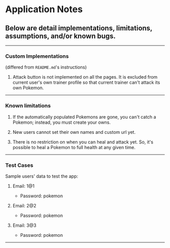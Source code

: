 # Application Notes

## Below are detail implementations, limitations, assumptions, and/or known bugs.

---

### Custom Implementations
(differed from ` README.md `'s instructions)

1. Attack button is not implemented on all the pages. It is excluded from current user's own trainer profile so that current trainer can't attack its own Pokemon.

---

### Known limitations

1. If the automatically populated Pokemons are gone, you can't catch a Pokemon; instead, you must create your owns.

2. New users cannot set their own names and custom url yet.

3. There is no restriction on when you can heal and attack yet. So, it's possible to heal a Pokemon to full health at any given time.

---
### Test Cases

Sample users' data to test the app:

1. Email: 1@1
    * Password: pokemon

2. Email: 2@2
    * Password: pokemon

3. Email: 3@3
    * Password: pokemon

---

